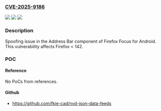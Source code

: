 ### [CVE-2025-9186](https://cve.mitre.org/cgi-bin/cvename.cgi?name=CVE-2025-9186)
![](https://img.shields.io/static/v1?label=Product&message=Firefox&color=blue)
![](https://img.shields.io/static/v1?label=Version&message=unspecified%20&color=brightgreen)
![](https://img.shields.io/static/v1?label=Vulnerability&message=n%2Fa&color=blue)

### Description

Spoofing issue in the Address Bar component of Firefox Focus for Android. This vulnerability affects Firefox < 142.

### POC

#### Reference
No PoCs from references.

#### Github
- https://github.com/fkie-cad/nvd-json-data-feeds

